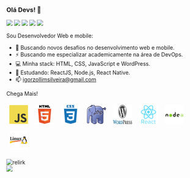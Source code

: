 ### Olá Devs! 👋

<!-- REDES SOCIAIS -->
<p align="left">
<a href="https://www.linkedin.com/in/igor-zollim/" target="_blank"><img src="https://img.shields.io/badge/-Igor%20Silveira-2978b5?style=flat-square&logo=Linkedin&logoColor=white&link=https://www.linkedin.com/in/igor-zollim/"/></a>
<a href="mailto:igorzollimsilveira@gmail.com"><img src="https://img.shields.io/badge/-igorzollimsilveira@gmail.com-2978b5?style=flat-square&logo=Gmail&logoColor=white&link=mailto:igorzollimsilveira@gmail.com"/></a>
<a href="https://github.com/igorzs/"><img src="https://img.shields.io/badge/-Igorzs-2978b5?style=flat-square&logo=Github&logoColor=white&link=https://github.com/igorzs/"/></a>
<a href="https://www.facebook.com/igor.zollim/"><img src="https://img.shields.io/badge/-Facebook-2978b5?style=flat-square&logo=Facebook&logoColor=white&link=https://www.facebook.com/igor.zollim/"/></a>
<a href="https://www.instagram.com/igor.zollim/"><img src="https://img.shields.io/badge/-Instagram-2978b5?style=flat-square&logo=Instagram&logoColor=white&link=https://www.instagram.com/igor.zollim/"/></a>
</p>
<!--[END]-->

Sou Desenvolvedor Web e mobile:

- 🚀 Buscando novos desafios no desenvolvimento web e mobile.   
- ⚡ Buscando me especializar academicamente na área de DevOps.
- 💻 Minha stack: HTML, CSS, JavaScript e WordPress.   
- 📘 Estudando: ReactJS, Node.js, React Native.    
- 📫 igorzollimsilveira@gmail.com


Chega Mais!

<!--ÍCONES PROGRAMAÇÃO -->
<p align="left">
<img style="margin: 7px;" src="/imgs/javascript-original.svg" alt="javascript" width="50" height="50"/>
<img style="margin: 7px;" src="/imgs/html5-original-wordmark.svg" alt="html5"  width="50" height="50"/>
<img style="margin: 7px;" src="/imgs/css3-plain-wordmark.svg" alt="css3"  width="50" height="50"/>
<img style="margin: 7px;" src="/imgs/Webysther_20160423_-_Elephpant.svg" alt="php" width="50" height="50"/>
<img style="margin: 7px;" src="/imgs/WordPress.svg" alt="wordpress" width="50" height="50"/>
<img style="margin: 7px;" src="/imgs/react-original-wordmark.svg" alt="react" width="50" height="50"/>
<img style="margin: 7px;" src="/imgs/nodejs-original-wordmark.svg" alt="nodejs" width="50" height="50"/>
<img style="margin: 7px;" src="/imgs/linux.png" alt="linux" width="50" height="50"/>
</p>
<!--[END]-->

<!--API GIT STATUS-->
<img width="480px" align="left" src="https://github-readme-stats.vercel.app/api?username=igorzs&show_icons=true&include_all_commits=true&count_private=true&&hide=issues,prs" alt="relirk"/>
<img width="300px" align="left" src="https://github-readme-stats.vercel.app/api/top-langs/?username=igorzs&layout=compact" />
<!--[END]-->
